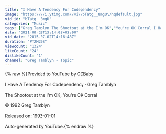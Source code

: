 ```yaml
---
title: "I Have A Tendency For Codependency"
image: "https:\/\/i.ytimg.com\/vi\/bTatg__8mgU\/hqdefault.jpg"
vid_id: "bTatg__8mgU"
categories: "Music"
tags: ["Greg Tamblyn The Shootout at the I'm OK","You're OK Corral I Have A Tendency For Codependency"]
date: "2021-09-26T13:14:03+03:00"
vid_date: "2015-07-02T14:16:48Z"
duration: "PT2M20S"
viewcount: "1324"
likeCount: "24"
dislikeCount: "1"
channel: "Greg Tamblyn - Topic"
---
```

{% raw %}Provided to YouTube by CDBaby<br /><br />I Have A Tendency For Codependency · Greg Tamblyn<br /><br />The Shootout at the I'm OK, You're OK Corral<br /><br />℗ 1992 Greg Tamblyn<br /><br />Released on: 1992-01-01<br /><br />Auto-generated by YouTube.{% endraw %}
